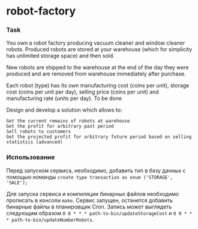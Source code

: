 # robot-factory

### Task

You own a robot factory producing vacuum cleaner and window cleaner robots. Produced robots are stored at your warehouse (which for simplicity has unlimited storage space) and then sold.

New robots are shipped to the warehouse at the end of the day they were produced and are removed from warehouse immediately after purchase.

Each robot (type) has its own manufacturing cost (coins per unit), storage cost (coins per unit per day), selling price (coins per unit) and manufacturing rate (units per day).
To be done

Design and develop a solution which allows to:

    Get the current remains of robots at warehouse
    Get the profit for arbitrary past period
    Sell robots to customers
    Get the projected profit for arbitrary future period based on selling statistics (advanced)

### Использование

Перед запуском сервиса, необходимо, добавить тип в базу данных с помощью команды `create type transaction as enum ('STORAGE', 'SALE');`

Для запуска сервиса и компиляции бинарных файлов необходимо прописать в консоли `make`. Сервис запущен, останется добавить бинарные файлы в планировщик Cron. Запись может выглядеть следующим образом `0 0 * * * path-to-bin/updateStorageCost` и `0 0 * * * path-to-bin/updateNumberRobots`.
    